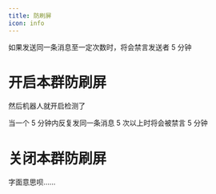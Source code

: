 ```yaml
---
title: 防刷屏
icon: info
---
```


如果发送同一条消息至一定次数时，将会禁言发送者 5 分钟

# 开启本群防刷屏

然后机器人就开启检测了

当一个 5 分钟内反复发同一条消息 5 次以上时将会被禁言 5 分钟

# 关闭本群防刷屏

字面意思呗……